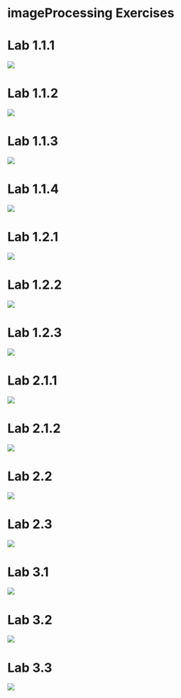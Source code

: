 # imageProcessing Exercises

# Lab 1.1.1
![](labquiz/lab111.png)

# Lab 1.1.2
![](labquiz/lab112.png)

# Lab 1.1.3
![](labquiz/lab113.png)

# Lab 1.1.4
![](labquiz/lab114.png)

# Lab 1.2.1
![](labquiz/lab121.png)

# Lab 1.2.2
![](labquiz/lab122.png)

# Lab 1.2.3
![](labquiz/lab123.png)

# Lab 2.1.1
![](labquiz/lab211.png)

# Lab 2.1.2
![](labquiz/lab212.png)

# Lab 2.2
![](labquiz/lab/22.png)

# Lab 2.3
![](labquiz/lab23.png)

# Lab 3.1
![](labquiz/lab31.png)

# Lab 3.2
![](labquiz/lab32.png)

# Lab 3.3
![](labquiz/lab33.png)
